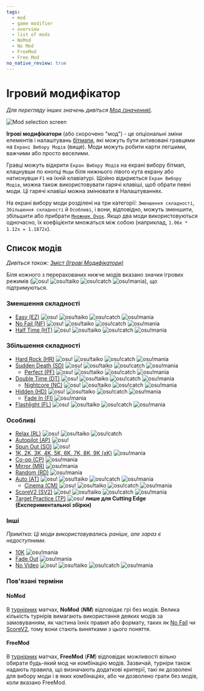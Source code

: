 ```yaml
---
tags:
  - mod
  - game modifier
  - overview
  - list of mods
  - NoMod
  - No Mod
  - FreeMod
  - Free Mod
no_native_review: true
---
```


<!-- READ BEFORE EDITING:
- Mods under "List of Mods" are listed by order of appearance on the Mod Selection Screen; same order as /Summary
- Updates to this article should be accompanied with appropriate updates to /Summary -->

# Ігровий модифікатор

*Для перегляду інших значень дивіться [Мод (значення)](/wiki/Disambiguation/Mod).*

![Mod selection screen](img/mod-selection-screen.jpg "порівняння між екранами вибору модів для режимів гри osu!(верхній лівий), osu!taiko (верхній правий), osu!catch (нижній лівий) та osu!mania (нижній правий)")

**Ігрові модифікатори** (або скорочено "мод") - це опціональні зміни елементів і налаштувань [бітмапи](/wiki/Beatmap), які можуть бути активовані гравцями на `Екрані Вибору Модів` (вище). Моди можуть робити карти легшими, важчими або просто веселими.

Гравці можуть відкрити `Екран Вибору Модів` на екрані вибору бітмап, клацнувши по кнопці `Моди` біля нижнього лівого кута екрану або натиснувши `F1` на їхній клавіатурі. Щойно відкриється `Екран Вибору Модів`, можна також використовувати гарячі клавіші, щоб обрати певні моди. Ці гарячі клавіші можна змінювати в Налаштуваннях.

На екрані вибору моди розділені на три категорії: `Зменшення складності`, `Збільшення складності` й `Особливі`, і вони, відповідно, можуть зменшити, збільшити або прибрати [`Множник Очок`](/wiki/Gameplay/Game_modifier/Mod_multiplier). Якщо два моди використовуються одночасно, їх коефіцієнти множаться між собою (наприклад, `1.06x * 1.12x = 1.1872x`).

## Список модів

*Дивіться також: [Зміст (Ігрові Модифікатори)](/wiki/Gameplay/Game_modifier/Summary)*

Біля кожного з перерахованих нижче модів вказано значки ігрових режимів (![][osu!] ![][osu!taiko] ![][osu!catch] ![][osu!mania]), що підтримуються.

### Зменшення складності

- [Easy (EZ)](/wiki/Gameplay/Game_modifier/Easy) ![][osu!] ![][osu!taiko] ![][osu!catch] ![][osu!mania]
- [No Fail (NF)](/wiki/Gameplay/Game_modifier/No_Fail) ![][osu!] ![][osu!taiko] ![][osu!catch] ![][osu!mania]
- [Half Time (HT)](/wiki/Gameplay/Game_modifier/Half_Time) ![][osu!] ![][osu!taiko] ![][osu!catch] ![][osu!mania]

### Збільшення складності

- [Hard Rock (HR)](/wiki/Gameplay/Game_modifier/Hard_Rock) ![][osu!] ![][osu!taiko] ![][osu!catch] ![][osu!mania]
- [Sudden Death (SD)](/wiki/Gameplay/Game_modifier/Sudden_Death) ![][osu!] ![][osu!taiko] ![][osu!catch] ![][osu!mania]
  - [Perfect (PF)](/wiki/Gameplay/Game_modifier/Perfect) ![][osu!] ![][osu!taiko] ![][osu!catch] ![][osu!mania]
- [Double Time (DT)](/wiki/Gameplay/Game_modifier/Double_Time) ![][osu!] ![][osu!taiko] ![][osu!catch] ![][osu!mania]
  - [Nightcore (NC)](/wiki/Gameplay/Game_modifier/Nightcore) ![][osu!] ![][osu!taiko] ![][osu!catch] ![][osu!mania]
- [Hidden (HD)](/wiki/Gameplay/Game_modifier/Hidden) ![][osu!] ![][osu!taiko] ![][osu!catch] ![][osu!mania]
  - [Fade In (FI)](/wiki/Gameplay/Game_modifier/Fade_In) ![][osu!mania]
- [Flashlight (FL)](/wiki/Gameplay/Game_modifier/Flashlight) ![][osu!] ![][osu!taiko] ![][osu!catch] ![][osu!mania]

### Особливі

- [Relax (RL)](/wiki/Gameplay/Game_modifier/Relax) ![][osu!] ![][osu!taiko] ![][osu!catch]
- [Autopilot (AP)](/wiki/Gameplay/Game_modifier/Autopilot) ![][osu!]
- [Spun Out (SO)](/wiki/Gameplay/Game_modifier/Spun_Out) ![][osu!]
- [1K, 2K, 3K, 4K, 5K, 6K, 7K, 8K, 9K (xK)](/wiki/Gameplay/Game_modifier/xK) ![][osu!mania]
- [Co-op (CP)](/wiki/Gameplay/Game_modifier/Co-op) ![][osu!mania]
- [Mirror (MR)](/wiki/Gameplay/Game_modifier/Mirror) ![][osu!mania]
- [Random (RD)](/wiki/Gameplay/Game_modifier/Random) ![][osu!mania]
- [Auto (AT)](/wiki/Gameplay/Game_modifier/Auto) ![][osu!] ![][osu!taiko] ![][osu!catch] ![][osu!mania]
  - [Cinema (CM)](/wiki/Gameplay/Game_modifier/Cinema) ![][osu!] ![][osu!taiko] ![][osu!catch] ![][osu!mania]
- [ScoreV2 (SV2)](/wiki/Gameplay/Game_modifier/ScoreV2) ![][osu!] ![][osu!taiko] ![][osu!catch] ![][osu!mania]
- [Target Practice (TP)](/wiki/Gameplay/Game_modifier/Target_Practice) ![][osu!] **лише для Cutting Edge (Експериментальної збірки)**

### Інші

*Примітка: Ці моди використовувались раніше, але зараз є недоступними.*

- [10K](/wiki/Gameplay/Game_modifier/10K) ![][osu!mania]
- [Fade Out](/wiki/Gameplay/Game_modifier/Fade_Out) ![][osu!mania]
- [No Video](/wiki/Gameplay/Game_modifier/No_Video) ![][osu!] ![][osu!taiko] ![][osu!catch] ![][osu!mania]

### Пов'язані терміни

#### NoMod

В [турнірних](/wiki/Tournaments) матчах, **NoMod** (***NM***) відповідає грі без модів. Велика кількість турнірів вимагають використання деяких модів за замовуванням, як частина їхніх правил або формату, таких як [No Fail](/wiki/Gameplay/Game_modifier/No_Fail) чи [ScoreV2](/wiki/Gameplay/Game_modifier/ScoreV2), тому вони стають винятками з цього поняття.

#### FreeMod

В [турнірних](/wiki/Tournaments) матчах, **FreeMod** (***FM***) відповідає можливості вільно обирати будь-який мод чи комбінацію модів. Зазвичай, турніри також надають правила, що визначають додаткові критерії, такі як дозволені для вибору моди і в яких комбінаціях, або чи дозволено грати без модів, коли вказано FreeMod.

[osu!]: /wiki/shared/mode/osu.png "osu!"
[osu!taiko]: /wiki/shared/mode/taiko.png "osu!taiko"
[osu!catch]: /wiki/shared/mode/catch.png "osu!catch"
[osu!mania]: /wiki/shared/mode/mania.png "osu!mania"
